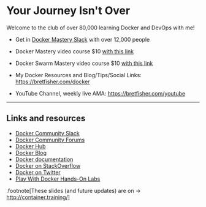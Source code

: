 # Your Journey Isn't Over

Welcome to the club of over 80,000 learning Docker and DevOps with me!

- Get in [Docker Mastery Slack](http://dockermasterychat.herokuapp.com) with over 12,000 people

- Docker Mastery video course $10 [with this link](http://dockermastery.com)

- Docker Swarm Mastery video course $10 [with this link](http://swarmmastery.com)

- My Docker Resources and Blog/Tips/Social Links: https://bretfisher.com/docker

- YouTube Channel, weekly live AMA: https://bretfisher.com/youtube

---

## Links and resources

- [Docker Community Slack](https://community.docker.com/registrations/groups/4316)
- [Docker Community Forums](https://forums.docker.com/)
- [Docker Hub](https://hub.docker.com)
- [Docker Blog](http://blog.docker.com/)
- [Docker documentation](http://docs.docker.com/)
- [Docker on StackOverflow](https://stackoverflow.com/questions/tagged/docker)
- [Docker on Twitter](http://twitter.com/docker)
- [Play With Docker Hands-On Labs](http://training.play-with-docker.com/)

.footnote[These slides (and future updates) are on → http://container.training/]
